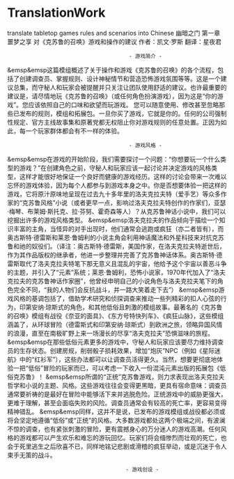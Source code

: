 # TranslationWork
translate tabletop games rules and scenarios into Chinese
幽暗之门
第一章  噩梦之享
对《克苏鲁的召唤》游戏和操作的建议
作者：凯文·罗斯
翻译：星夜君

                                           - 游戏简介 -

&emsp&emsp这篇模组概述了关于操作和游戏《克苏鲁的召唤》的各个流程，包括了创建调查员、掌握规则、设计神秘情节和营造恐怖游戏氛围等等。这是一个建议总集，而守秘人和玩家会被提醒并只关注让团队使用舒适的建议。也许最重要的建议是，请尽情地玩《克苏鲁的召唤》（或任何角色扮演游戏），因为这是“你的游戏”。您应该依照自己的口味和欲望而玩游戏。 您可以随意使用、修改甚至忽略那些已发布的规则，模组和拓展包。一旦你买了游戏，它就是你的。任何的公司强制性规定、官方主线故事集和原著党都无权阻止你对游戏规则的任意处置。正因为如此，每一个玩家群体都会有不一样的体验。

                                           - 游戏风格 -

&emsp&emsp在游戏的开始阶段，我们需要探讨一个问题：“你想要玩一个什么类型的游戏？”在创建角色之前，守秘人和玩家应该一起讨论并决定游戏的风格类型，这样才能很好地保证一个良好而健康的游戏经历。这样的讨论会带来一次难以忘怀的游戏体验，因为每个人都参与到游戏本身之中。你是否想要体验一把这样的游戏，它将原汁原味地呈现在过去九十多年里的洛夫克拉夫特（爱手艺）等众多作家的“克苏鲁风格”小说（或者更早一点，影响过洛夫克拉夫特创作的作家们，亚瑟·梅琴、布莱姆·斯托克、拉·芬努、霍奇森等人）？从克苏鲁神话小说中，我们可以挖掘出许多的游戏风格类型。
&emsp&emsp洛夫克拉夫的作品倾向于描绘一个知识丰富的主角，当怪异的对手出现时，他们通常会逃跑或疯狂（亦二者皆有），而奥古斯特·德雷斯和莱恩·鲁姆利的小说主角会利用神话魔法和外星科技来对抗克苏鲁和祂的奴役们。（译注：奥古斯特·德雷斯，美国作家，在洛夫克拉夫特逝世后，作为其作品版权的继承者，他进一步整理并完善了克苏鲁神话体系。奥古斯特·德雷斯取代了洛夫克拉夫特笔下那无意义且混乱的宇宙，他给予这个宇宙以善恶斗争的主题，并引入了“元素”系统；莱恩·鲁姆利，恐怖小说家，1970年代加入了“洛夫克拉夫的克苏鲁神话作家圈”，他曾经申明自己的小说角色与洛夫克拉夫笔下的角色完全不同，“我的人物们会反抗战斗，并一路大笑着走下去”）
&emsp&emsp游戏风格的基调包括了，借助学术研究和侦探调查来推动一些列精彩的扣人心弦的行为，印第安纳·琼斯式的角色，和其他低俗且刺激的模组故事。最著名的《克苏鲁的召唤》模组有战役《奈亚的面具》、《东方号特快列车》、《疯狂山脉》，这些模组涵盖了，从环球冒险（德雷斯式和印第安纳·琼斯式）到欧洲之旅，领略异国风情的浪漫，直至在南极旷野上来一场漫长的尽享“洛夫克拉夫”恐惧滋味的旅程。
&emsp&emsp在那些低俗元素更多的游戏中，守秘人和玩家应该要尽力维持调查员的生存状态。创建房规，削弱骰子损耗效果，增加“炮灰”NPC（例如《星际迷航》中的“红衫军”），这些办法都可以让调查员活得更久。当然，想要更彻底地体验一把“低俗”冒险的玩家而已，可以考虑一下收入一份混沌元素出版的拓展包《低俗克苏鲁》！
&emsp&emsp所谓的“正统”克苏鲁游戏，则力求表现出洛夫克拉夫哲学和小说的主题、风格。这些游戏往往会变得更黑暗，更具有宿命意味：调查员通常要祈祷的是最好在冒险中能够活下来并逃脱危险。正统游戏中的威胁更强大，更难于理解，甚至会面临失败的风险。调查员通常会有较高的死亡率，更容易变得精神错乱。
&emsp&emsp同样，这并不是说，已发布的游戏模组或战役都必须或将会坚定地遵循“低俗”或“正统”的风格。大多数游戏都处这两个极端之间，有波澜不惊的调查，也有紧张刺激的冒险，更有震撼身心的万分迷人的游戏高潮。任何风格的游戏都可以产生欢乐和难忘的游玩回忆。玩家们将会缅惨烈而壮观的死亡，也会于死里逃生之后欣喜不已，同样地铭记悲剧或滑稽的疯狂举动，或是沉迷于令人束手无策的战斗。

                                          - 游戏创设 -



